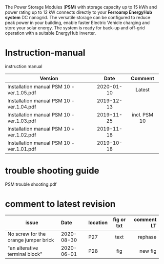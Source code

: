 The Power Storage Modules (**PSM**) with storage capacity up to 15 kWh and power rating up to 12 kW connects directly to your **Ferroamp EnergyHub system** DC nanogrid. The versatile storage can be configured to reduce peak power in your building, enable faster Electric Vehicle charging and store your solar energy. The system is ready for back-up and off-grid operation with a suitable EnergyHub inverter. 

# Instruction-manual
instruction manual 

| Version     | Date       | Comment | 
| ------------- |:-------------:|:------------:|
| Installation manual PSM 10 - ver.1.05.pdf   | 2020-01-10 | Latest | 
| Installation manual PSM 10 - ver.1.04.pdf   | 2019-12-13 |    |
| Installation manual PSM 10 - ver.1.03.pdf   | 2019-11-25 |incl. PSM 10|
| Installation manual PSM 10 - ver.1.02.pdf   | 2019-11-18 |    |
| Installation manual PSM 10 - ver.1.01.pdf   | 2019-10-18 |    |

# trouble shooting guide 

PSM trouble shooting.pdf

# comment to latest revision 

| issue     | Date       | location | fig or txt| comment LT|
| ------------- |:-------------|:------------|:-----------:|----------:|
| No screw for the orange jumper brick   | 2020-08-30 | P27 | text | rephase|
| "an alterative terminal block"   | 2020-06-01 | P28 | fig | new fig|

